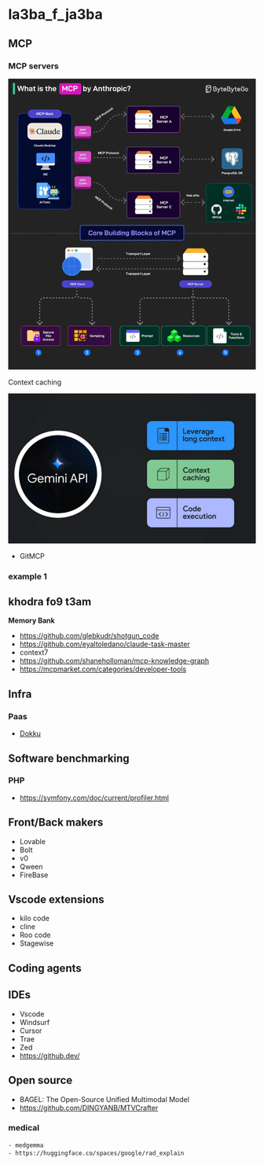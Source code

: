 # la3ba_f_ja3ba


## MCP

### MCP servers
![dd](images/MCP.webp)


Context caching

![dd](images/caching.png)
- GitMCP

### example 1


## khodra fo9 t3am

**Memory Bank**
- https://github.com/glebkudr/shotgun_code
- https://github.com/eyaltoledano/claude-task-master
- context7
- https://github.com/shaneholloman/mcp-knowledge-graph
- https://mcpmarket.com/categories/developer-tools


## Infra

### Paas
   - [Dokku](https://github.com/dokku/dokku)

## Software benchmarking

### PHP
   - https://symfony.com/doc/current/profiler.html


## Front/Back makers

- Lovable
- Bolt
- v0
- Qween
- FireBase



## Vscode extensions

- kilo code
- cline
- Roo code
- Stagewise
  

## Coding agents


## IDEs

- Vscode
- Windsurf
- Cursor
- Trae
- Zed
- https://github.dev/

## Open source

- BAGEL: The Open-Source Unified Multimodal Model
- https://github.com/DINGYANB/MTVCrafter
### medical
    - medgemma
    - https://huggingface.co/spaces/google/rad_explain
  
